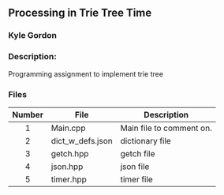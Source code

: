 ## Processing in Trie Tree Time
### Kyle Gordon
### Description:

Programming assignment to implement trie tree

### Files

|   Number   | File            | Description                                        |
| :---: | --------------- | -------------------------------------------------- |
|   1   | Main.cpp         | Main file to comment on.      |
|   2   | dict_w_defs.json  | dictionary file |
|   3   | getch.hpp   | getch file |
|   4   | json.hpp    | json file |
|   5   | timer.hpp   | timer file |

